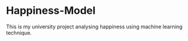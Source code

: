 # Happiness-Model

This is my university project analysing happiness using machine learning technique.
